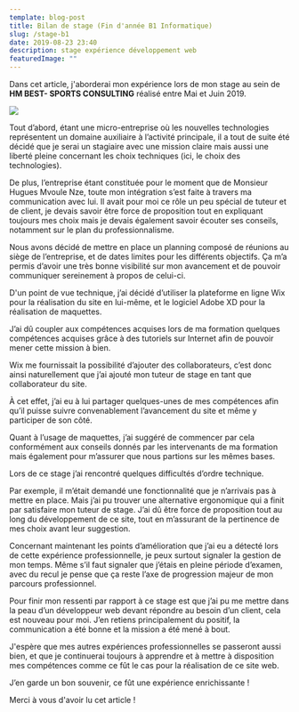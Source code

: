 ```yaml
---
template: blog-post
title: Bilan de stage (Fin d'année B1 Informatique)
slug: /stage-b1
date: 2019-08-23 23:40
description: stage expérience développement web
featuredImage: ""
---
```

Dans cet article, j'aborderai mon expérience lors de mon stage au sein de **HM BEST- SPORTS CONSULTING** réalisé entre Mai et Juin 2019.



![](/assets/stage.jpg)

Tout d’abord, étant une micro-entreprise où les nouvelles technologies représentent un domaine auxiliaire à l’activité principale, il a tout de suite été décidé que je serai un stagiaire avec une mission claire mais aussi une liberté pleine concernant les choix techniques (ici, le choix des technologies).

De plus, l’entreprise étant constituée pour le moment que de Monsieur Hugues Mvoule Nze, toute mon intégration s’est faite à travers ma communication avec lui. Il avait pour moi ce rôle un peu spécial de tuteur et de client, je devais savoir être force de proposition tout en expliquant toujours mes choix mais je devais également savoir écouter ses conseils, notamment sur le plan du professionnalisme.

Nous avons décidé de mettre en place un planning composé de réunions au siège de l’entreprise, et de dates limites pour les différents objectifs. Ça m’a permis d’avoir une très bonne visibilité sur mon avancement et de pouvoir communiquer sereinement à propos de celui-ci.



D'un point de vue technique, j’ai décidé d’utiliser la plateforme en ligne Wix pour la réalisation du site en lui-même, et le logiciel Adobe XD pour la réalisation de maquettes.

J’ai dû coupler aux compétences acquises lors de ma formation quelques compétences acquises grâce à des tutoriels sur Internet afin de pouvoir mener cette mission à bien.

Wix me fournissait la possibilité d’ajouter des collaborateurs, c’est donc ainsi naturellement que j’ai ajouté mon tuteur de stage en tant que collaborateur du site.

À cet effet, j’ai eu à lui partager quelques-unes de mes compétences afin qu’il puisse suivre convenablement l’avancement du site et même y participer de son côté.

Quant à l’usage de maquettes, j’ai suggéré de commencer par cela conformément aux conseils donnés par les intervenants de ma formation mais également pour m’assurer que nous partions sur les mêmes bases.



Lors de ce stage j’ai rencontré quelques difficultés d’ordre technique.

Par exemple, il m’était demandé une fonctionnalité que je n’arrivais pas à mettre en place. Mais j’ai pu trouver une alternative ergonomique qui a finit par satisfaire mon tuteur de stage. J’ai dû être force de proposition tout au long du développement de ce site, tout en m’assurant de la pertinence de mes choix avant leur suggestion.

Concernant maintenant les points d’amélioration que j’ai eu a détecté lors de cette expérience professionnelle, je peux surtout signaler la gestion de mon temps. Même s’il faut signaler que j’étais en pleine période d’examen, avec du recul je pense que ça reste l’axe de progression majeur de mon parcours professionnel.

Pour finir mon ressenti par rapport à ce stage est que j’ai pu me mettre dans la peau d’un développeur web devant répondre au besoin d’un client, cela est nouveau pour moi. J’en retiens principalement du positif, la communication a été bonne et la mission a été mené à bout.

J'espère que mes autres expériences professionnelles se passeront aussi bien, et que je continuerai toujours à apprendre et à mettre à disposition mes compétences comme ce fût le cas pour la réalisation de ce site web.

J’en garde un bon souvenir, ce fût une expérience enrichissante !

Merci à vous d'avoir lu cet article !